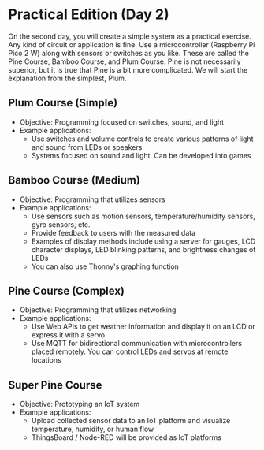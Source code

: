 # Practical Edition (Day 2)
On the second day, you will create a simple system as a practical exercise. Any kind of circuit or application is fine. Use a microcontroller (Raspberry Pi Pico 2 W) along with sensors or switches as you like. These are called the Pine Course, Bamboo Course, and Plum Course. Pine is not necessarily superior, but it is true that Pine is a bit more complicated. We will start the explanation from the simplest, Plum.

## Plum Course (Simple)
- Objective: Programming focused on switches, sound, and light
- Example applications:
   - Use switches and volume controls to create various patterns of light and sound from LEDs or speakers
   - Systems focused on sound and light. Can be developed into games

## Bamboo Course (Medium)
- Objective: Programming that utilizes sensors
- Example applications:
   - Use sensors such as motion sensors, temperature/humidity sensors, gyro sensors, etc.
   - Provide feedback to users with the measured data
   - Examples of display methods include using a server for gauges, LCD character displays, LED blinking patterns, and brightness changes of LEDs
   - You can also use Thonny's graphing function

## Pine Course (Complex)
- Objective: Programming that utilizes networking
- Example applications:
   - Use Web APIs to get weather information and display it on an LCD or express it with a servo
   - Use MQTT for bidirectional communication with microcontrollers placed remotely. You can control LEDs and servos at remote locations

## Super Pine Course
- Objective: Prototyping an IoT system
- Example applications:
   - Upload collected sensor data to an IoT platform and visualize temperature, humidity, or human flow
   - ThingsBoard / Node-RED will be provided as IoT platforms
